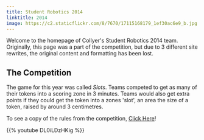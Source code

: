 ```yaml
---
title: Student Robotics 2014
linktitle: 2014
image: https://c2.staticflickr.com/8/7670/17115168179_1ef30ac6e9_b.jpg
---
```


Welcome to the homepage of Collyer's Student Robotics 2014 team. Originally, this page was a part of the competition, but due to 3 different site rewrites, the original content and formatting has been lost.

## The Competition

The game for this year was called _Slots_. Teams competed to get as many of their tokens into a scoring zone in 3 minutes. Teams would also get extra points if they could get the token into a zones 'slot', an area the size of a token, raised by around 3 centimetres.

To see a copy of the rules from the competition, [Click Here](https://www.studentrobotics.org/resources/2014/rulebook.pdf)!

{{% youtube DL0iLDzHKig %}}
